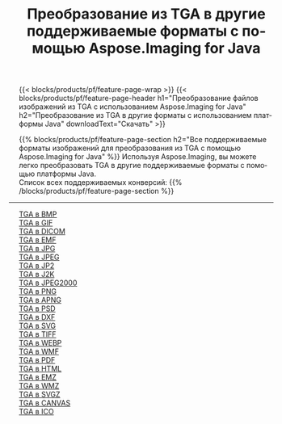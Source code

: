 ﻿---
title: Преобразование из TGA в другие поддерживаемые форматы с помощью Aspose.Imaging for Java 
weight: 3920
url: /ru/java/conversion/from/tga 
lang: ru
langdirlevel: 2
locales: zh-hans,ja,it,ru,de,es,fr,nl,id,lt,pl,pt,vi,tr,ko,zh-hant,ar,hi,th,sv,cs,uk,he
description: Используя Aspose.Imaging, вы можете легко конвертировать из TGA в другие форматы, используя платформу Java.
---

{{< blocks/products/pf/feature-page-wrap >}}
{{< blocks/products/pf/feature-page-header h1="Преобразование файлов изображений из TGA с использованием Aspose.Imaging for Java" h2="Преобразование из TGA в другие форматы с использованием платформы Java" downloadText="Скачать" >}}


{{% blocks/products/pf/feature-page-section  h2="Все поддерживаемые форматы изображений для преобразования из TGA с помощью Aspose.Imaging for Java" %}}
Используя Aspose.Imaging, вы можете легко преобразовать TGA в другие поддерживаемые форматы с помощью платформы Java.
<br/>
Список всех поддерживаемых конверсий:
{{% /blocks/products/pf/feature-page-section %}}
<div class="container-fluid productfamilypage bg-gray">
    <div class="convertypes bg-gray agp-content section">
        <div class="container">
		<hr style="margin-left:-20px;"/>
		<div class="row other-converters">
		    <div class='col-md-2 other-converter remove-lp remove-rp'><a href="/imaging/ru/java/conversion/tga-to-bmp" >TGA в BMP</a></div><div class='col-md-2 other-converter remove-lp remove-rp'><a href="/imaging/ru/java/conversion/tga-to-gif" >TGA в GIF</a></div><div class='col-md-2 other-converter remove-lp remove-rp'><a href="/imaging/ru/java/conversion/tga-to-dicom" >TGA в DICOM</a></div><div class='col-md-2 other-converter remove-lp remove-rp'><a href="/imaging/ru/java/conversion/tga-to-emf" >TGA в EMF</a></div><div class='col-md-2 other-converter remove-lp remove-rp'><a href="/imaging/ru/java/conversion/tga-to-jpg" >TGA в JPG</a></div><div class='col-md-2 other-converter remove-lp remove-rp'><a href="/imaging/ru/java/conversion/tga-to-jpeg" >TGA в JPEG</a></div><div class='col-md-2 other-converter remove-lp remove-rp'><a href="/imaging/ru/java/conversion/tga-to-jp2" >TGA в JP2</a></div><div class='col-md-2 other-converter remove-lp remove-rp'><a href="/imaging/ru/java/conversion/tga-to-j2k" >TGA в J2K</a></div><div class='col-md-2 other-converter remove-lp remove-rp'><a href="/imaging/ru/java/conversion/tga-to-jpeg2000" >TGA в JPEG2000</a></div><div class='col-md-2 other-converter remove-lp remove-rp'><a href="/imaging/ru/java/conversion/tga-to-png" >TGA в PNG</a></div><div class='col-md-2 other-converter remove-lp remove-rp'><a href="/imaging/ru/java/conversion/tga-to-apng" >TGA в APNG</a></div><div class='col-md-2 other-converter remove-lp remove-rp'><a href="/imaging/ru/java/conversion/tga-to-psd" >TGA в PSD</a></div><div class='col-md-2 other-converter remove-lp remove-rp'><a href="/imaging/ru/java/conversion/tga-to-dxf" >TGA в DXF</a></div><div class='col-md-2 other-converter remove-lp remove-rp'><a href="/imaging/ru/java/conversion/tga-to-svg" >TGA в SVG</a></div><div class='col-md-2 other-converter remove-lp remove-rp'><a href="/imaging/ru/java/conversion/tga-to-tiff" >TGA в TIFF</a></div><div class='col-md-2 other-converter remove-lp remove-rp'><a href="/imaging/ru/java/conversion/tga-to-webp" >TGA в WEBP</a></div><div class='col-md-2 other-converter remove-lp remove-rp'><a href="/imaging/ru/java/conversion/tga-to-wmf" >TGA в WMF</a></div><div class='col-md-2 other-converter remove-lp remove-rp'><a href="/imaging/ru/java/conversion/tga-to-pdf" >TGA в PDF</a></div><div class='col-md-2 other-converter remove-lp remove-rp'><a href="/imaging/ru/java/conversion/tga-to-html" >TGA в HTML</a></div><div class='col-md-2 other-converter remove-lp remove-rp'><a href="/imaging/ru/java/conversion/tga-to-emz" >TGA в EMZ</a></div><div class='col-md-2 other-converter remove-lp remove-rp'><a href="/imaging/ru/java/conversion/tga-to-wmz" >TGA в WMZ</a></div><div class='col-md-2 other-converter remove-lp remove-rp'><a href="/imaging/ru/java/conversion/tga-to-svgz" >TGA в SVGZ</a></div><div class='col-md-2 other-converter remove-lp remove-rp'><a href="/imaging/ru/java/conversion/tga-to-canvas" >TGA в CANVAS</a></div><div class='col-md-2 other-converter remove-lp remove-rp'><a href="/imaging/ru/java/conversion/tga-to-ico" >TGA в ICO</a></div>
                </div>
        </div>
    </div>
</div>
<br/>

